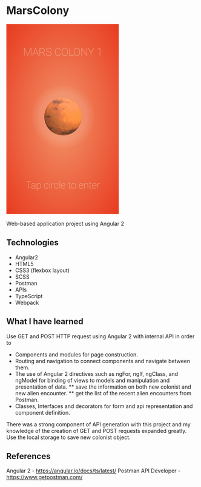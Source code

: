 # MarsColony

<img src="https://github.com/inhyechoi/Mars-Colony/blob/master/screenshot/screenshot.png" alt="Main Image of Mars Colony" width="auto" height="500">


Web-based application project using Angular 2

## Technologies
* Angular2
* HTML5
* CSS3 (flexbox layout)
* SCSS 
* Postman
* APIs
* TypeScript
* Webpack

## What I have learned

Use GET and POST HTTP request using Angular 2 with internal API in order to 
* Components and modules for page construction.
* Routing and navigation to connect components and navigate between them.
* The use of Angular 2 directives such as ngFor, ngIf, ngClass, and ngModel for binding of views to models and manipulation and presentation of data.
** save the information on both new colonist and new alien encounter.
** get the list of the recent alien encounters from Postman.
* Classes, Interfaces and decorators for form and api representation and component definition.

There was a strong component of API generation with this project and my knowledge of the creation of GET and POST requests expanded greatly.
Use the local storage to save new colonist object. 

## References
Angular 2 - https://angular.io/docs/ts/latest/
Postman API Developer - https://www.getpostman.com/
